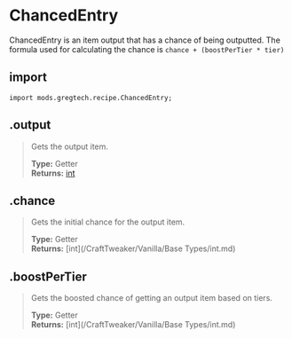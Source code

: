 # ChancedEntry
ChancedEntry is an item output that has a chance of being outputted. The formula used for calculating the chance is `chance + (boostPerTier * tier)`

## import
`import mods.gregtech.recipe.ChancedEntry;`

## .output
> Gets the output item.
>
> **Type:** Getter  
> **Returns:** [int](/CraftTweaker/Vanilla/Items/IItemStack.md) 

## .chance
> Gets the initial chance for the output item.
>
> **Type:** Getter  
> **Returns:** [int](/CraftTweaker/Vanilla/Base Types/int.md)

## .boostPerTier
> Gets the boosted chance of getting an output item based on tiers.
>
> **Type:** Getter  
> **Returns:** [int](/CraftTweaker/Vanilla/Base Types/int.md)